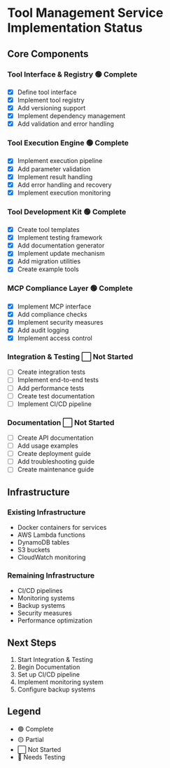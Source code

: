 # Tool Management Service Implementation Status

## Core Components

### Tool Interface & Registry 🟢 Complete
- [x] Define tool interface
- [x] Implement tool registry
- [x] Add versioning support
- [x] Implement dependency management
- [x] Add validation and error handling

### Tool Execution Engine 🟢 Complete
- [x] Implement execution pipeline
- [x] Add parameter validation
- [x] Implement result handling
- [x] Add error handling and recovery
- [x] Implement execution monitoring

### Tool Development Kit 🟢 Complete
- [x] Create tool templates
- [x] Implement testing framework
- [x] Add documentation generator
- [x] Implement update mechanism
- [x] Add migration utilities
- [x] Create example tools

### MCP Compliance Layer 🟢 Complete
- [x] Implement MCP interface
- [x] Add compliance checks
- [x] Implement security measures
- [x] Add audit logging
- [x] Implement access control

### Integration & Testing ⬜ Not Started
- [ ] Create integration tests
- [ ] Implement end-to-end tests
- [ ] Add performance tests
- [ ] Create test documentation
- [ ] Implement CI/CD pipeline

### Documentation ⬜ Not Started
- [ ] Create API documentation
- [ ] Add usage examples
- [ ] Create deployment guide
- [ ] Add troubleshooting guide
- [ ] Create maintenance guide

## Infrastructure

### Existing Infrastructure
- Docker containers for services
- AWS Lambda functions
- DynamoDB tables
- S3 buckets
- CloudWatch monitoring

### Remaining Infrastructure
- CI/CD pipelines
- Monitoring systems
- Backup systems
- Security measures
- Performance optimization

## Next Steps
1. Start Integration & Testing
2. Begin Documentation
3. Set up CI/CD pipeline
4. Implement monitoring system
5. Configure backup systems

## Legend
- 🟢 Complete
- 🟡 Partial
- ⬜ Not Started
- 🔴 Needs Testing 